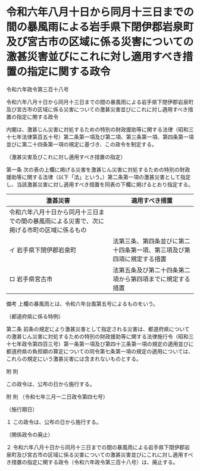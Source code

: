 # 令和六年八月十日から同月十三日までの間の暴風雨による岩手県下閉伊郡岩泉町及び宮古市の区域に係る災害についての激甚災害並びにこれに対し適用すべき措置の指定に関する政令

令和六年政令第三百十八号

令和六年八月十日から同月十三日までの間の暴風雨による岩手県下閉伊郡岩泉町及び宮古市の区域に係る災害についての激甚災害並びにこれに対し適用すべき措置の指定に関する政令

内閣は、激甚じん災害に対処するための特別の財政援助等に関する法律（昭和三十七年法律第百五十号）第二条第一項及び第二項、第三条第一項、第四条第一項並びに第二十四条第一項の規定に基づき、この政令を制定する。

（激甚災害及びこれに対し適用すべき措置の指定）

第一条 次の表の上欄に掲げる災害を激甚じん災害に対処するための特別の財政援助等に関する法律（以下「法」という。）第二条第一項の激甚災害として指定し、当該激甚災害に対し適用すべき措置を同表の下欄に掲げるとおり指定する。

激甚災害 | 適用すべき措置  
---|---  
令和六年八月十日から同月十三日までの間の暴風雨による災害で、次に掲げる市町の区域に係るもの |   
イ 岩手県下閉伊郡岩泉町 | 法第三条、第四条並びに第二十四条第一項、第三項及び第四項に規定する措置  
ロ 岩手県宮古市 | 法第五条及び第二十四条第二項から第四項までに規定する措置  
備考 上欄の暴風雨とは、令和六年台風第五号によるものをいう。  
  
（都道府県に係る特例）

第二条 前条の規定により激甚災害として指定される災害は、都道府県についての激甚じん災害に対処するための特別の財政援助等に関する法律施行令（昭和三十七年政令第四百三号）第一条第一項及び第四十三条第一項の規定の適用並びに都道府県の負担額の算定についての同令第七条第一項の規定の適用については、これらの規定にいう激甚災害には含まれないものとする。

附 則

この政令は、公布の日から施行する。

附 則 （令和七年三月一二日政令第四七号）

（施行期日）

１ この政令は、公布の日から施行する。

（関係政令の廃止）

２ 令和六年八月十日から同月十三日までの間の暴風雨による岩手県下閉伊郡岩泉町及び宮古市の区域に係る災害についての激甚災害並びにこれに対し適用すべき措置の指定に関する政令（令和六年政令第三百十八号）は、廃止する。
